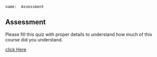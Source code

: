 ```ngMeta
name:  Assessment
```

## Assessment

Please fill this quiz with proper details to understand how much of this course did you understand.

[click Here](https://docs.google.com/forms/d/e/1FAIpQLScOMeK2zn-NZpCBgYM2boKoBNCMJua4SHKH94adV2HTY_s1yQ/viewform?usp=sf_link)